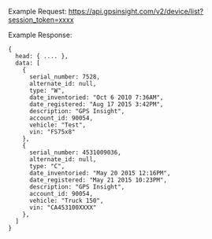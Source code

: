 Example Request: https://api.gpsinsight.com/v2/device/list?session_token=xxxx

Example Response:

    {
      head: { .... },
      data: [
        {
          serial_number: 7528,
          alternate_id: null,
          type: "W",
          date_inventoried: "Oct 6 2010 7:36AM",
          date_registered: "Aug 17 2015 3:42PM",
          description: "GPS Insight",
          account_id: 90054,
          vehicle: "Test",
          vin: "FS75x8"
        },
        {
          serial_number: 4531009036,
          alternate_id: null,
          type: "C",
          date_inventoried: "May 20 2015 12:16PM",
          date_registered: "May 21 2015 10:23PM",
          description: "GPS Insight",
          account_id: 90054,
          vehicle: "Truck 150",
          vin: "CA453100XXXX"
        },
      ]
    }
